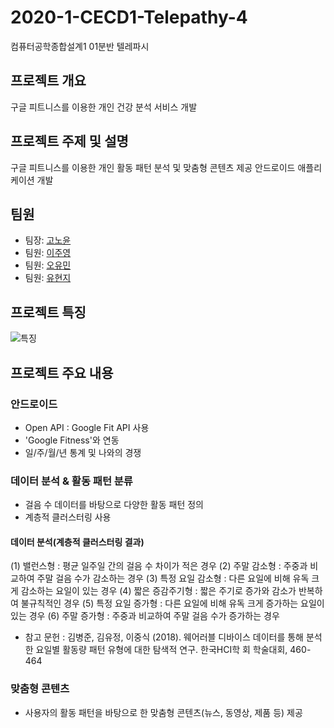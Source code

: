# 2020-1-CECD1-Telepathy-4
컴퓨터공학종합설계1 01분반 텔레파시

## 프로젝트 개요
구글 피트니스를 이용한 개인 건강 분석 서비스 개발

## 프로젝트 주제 및 설명
구글 피트니스를 이용한 개인 활동 패턴 분석 및 맞춤형 콘텐츠 제공 안드로이드 애플리케이션 개발

## 팀원
- 팀장: [고노윤](https://github.com/nohyoonko)
- 팀원: [이주영](https://github.com/1122jinny)
- 팀원: [오유민](https://github.com/ym-o)
- 팀원: [유현지](https://github.com/LUV2KUIT)

## 프로젝트 특징
![특징](https://user-images.githubusercontent.com/55729131/95025816-871cc400-06c7-11eb-83a9-8a1656866047.JPG)

## 프로젝트 주요 내용
### 안드로이드
- Open API : Google Fit API 사용
- 'Google Fitness'와 연동
- 일/주/월/년 통계 및 나와의 경쟁
### 데이터 분석 & 활동 패턴 분류
- 걸음 수 데이터를 바탕으로 다양한 활동 패턴 정의
- 계층적 클러스터링 사용
#### 데이터 분석(계층적 클러스터링 결과)
(1) 밸런스형 : 평균 일주일 간의 걸음 수 차이가 적은 경우
(2) 주말 감소형 : 주중과 비교하여 주말 걸음 수가 감소하는 경우
(3) 특정 요일 감소형 : 다른 요일에 비해 유독 크게 감소하는 요일이 있는 경우
(4) 짧은 증감주기형 : 짧은 주기로 증가와 감소가 반복하여 불규칙적인 경우
(5) 특정 요일 증가형 : 다른 요일에 비해 유독 크게 증가하는 요일이 있는 경우
(6) 주말 증가형 : 주중과 비교하여 주말 걸음 수가 증가하는 경우
- 참고 문헌 : 김병준, 김유정, 이중식 (2018). 웨어러블 디바이스 데이터를 통해 분석한 요일별 활동량 패턴 유형에 대한 탐색적 연구. 한국HCI학
회 학술대회, 460-464
### 맞춤형 콘텐츠
- 사용자의 활동 패턴을 바탕으로 한 맞춤형 콘텐츠(뉴스, 동영상, 제품 등) 제공
